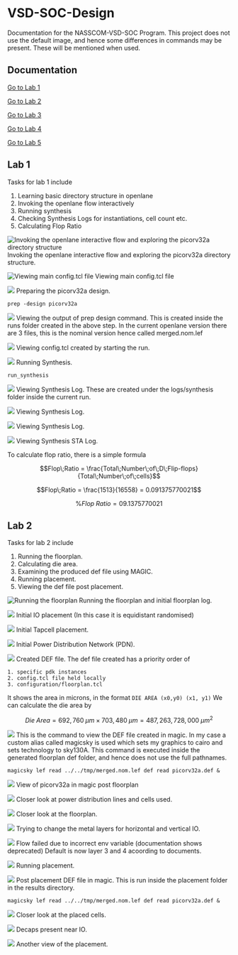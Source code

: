 


# VSD-SOC-Design
Documentation for the NASSCOM-VSD-SOC Program. This project does not use the default image, and hence some differences in commands may be present. These will be mentioned when used.

## Documentation
[Go to Lab 1](#lab-1)

[Go to Lab 2](#lab-2)

[Go to Lab 3](#lab-3)

[Go to Lab 4](#lab-4)

[Go to Lab 5](#lab-5)

## Lab 1 
Tasks for lab 1 include
1. Learning basic directory structure in openlane
2. Invoking the openlane flow interactively
3. Running synthesis
4. Checking Synthesis Logs for instantiations, cell count etc. 
5. Calculating Flop Ratio

![Invoking the openlane interactive flow and exploring the picorv32a directory structure](Screenshots/Lab1/Screenshot_20240712_184442.png)Invoking the openlane interactive flow and exploring the picorv32a directory structure.


![Viewing main config.tcl file](Screenshots/Lab1/Screenshot_20240712_194126.png)
Viewing main config.tcl file


![](Screenshots/Lab1/Screenshot_20240712_194915.png)
Preparing the picorv32a design.
```
prep -design picorv32a
```


![](Screenshots/Lab1/Screenshot_20240712_194900.png)
Viewing the output of prep design command. This is created inside the runs folder created in the above step. In the current openlane version there are 3 files, this is the nominal version hence called merged.nom.lef


![](Screenshots/Lab1/Screenshot_20240712_195059.png)
Viewing config.tcl created by starting the run.


![](Screenshots/Lab1/Screenshot_20240712_195459.png)
Running Synthesis.
```
run_synthesis
```


![](Screenshots/Lab1/Screenshot_20240712_200057.png)
Viewing Synthesis Log. These are created under the logs/synthesis folder inside the current run.


![](Screenshots/Lab1/Screenshot_20240712_200114.png)
Viewing Synthesis Log.


![](Screenshots/Lab1/Screenshot_20240713_153818.png)
Viewing Synthesis Log.


![](Screenshots/Lab1/Screenshot_20240712_200231.png)
Viewing Synthesis STA Log.

To calculate flop ratio, there is a simple formula
```math
Flop\;Ratio = \frac{Total\;Number\;of\;D\;Flip-flops}{Total\;Number\;of\;cells}
```
```math
Flop\;Ratio = \frac{1513}{16558} = 0.091375770021
```
```math
\%Flop\;Ratio = 09.1375770021
```

## Lab 2
Tasks for lab 2 include
1.  Running the floorplan.
2.  Calculating die area.
3.  Examining the produced def file using MAGIC.
4. Running placement.
5. Viewing the def file post placement.


![Running the floorplan](Screenshots/Lab2/Screenshot_20240713_162958.png)
Running the floorplan and initial floorplan log.


![](Screenshots/Lab2/Screenshot_20240713_163025.png)
Initial IO placement (In this case it is equidistant randomised)


![](Screenshots/Lab2/Screenshot_20240713_163050.png)
Initial Tapcell placement.


![](Screenshots/Lab2/Screenshot_20240713_163118.png)
Initial Power Distribution Network (PDN).


![](Screenshots/Lab2/Screenshot_20240713_163241.png)
Created DEF file. The def file created has a priority order of 
```
1. specific pdk instances
2. config.tcl file held locally
3. configuration/floorplan.tcl
```
It shows the area in microns, in the format ```DIE AREA (x0,y0) (x1, y1)``` We can calculate the die area by

$$
Die\;Area = 692,760\;\mu m \times 703,480\;\mu m = 487,263,728,000\;\mu m^2
$$


![](Screenshots/Lab2/Screenshot_20240713_163546.png)
This is the command to view the DEF file created in magic. In my case a custom alias called magicsky is used which sets my graphics to cairo and sets technology to sky130A. This command is executed inside the generated floorplan def folder, and hence does not use the full pathnames.
```
magicsky lef read ../../tmp/merged.nom.lef def read picorv32a.def &
```

![](Screenshots/Lab2/Screenshot_20240713_163656.png)
View of picorv32a in magic post floorplan


![](Screenshots/Lab2/Screenshot_20240713_163800.png)
Closer look at power distribution lines and cells used.


![](Screenshots/Lab2/Screenshot_20240713_163858.png)
Closer look at the floorplan.       

![](Screenshots/Lab2/Screenshot_20240713_164038.png)
Trying to change the metal layers for horizontal and vertical IO.

![](Screenshots/Lab2/Screenshot_20240713_164353.png)
Flow failed due to incorrect env variable (documentation shows deprecated)
Default is now layer 3 and 4 acoording to documents.

![](Screenshots/Lab2/Screenshot_20240713_170544.png)
Running placement.


![](Screenshots/Lab2/Screenshot_20240713_170628.png)
Post placement DEF file in magic. This is run inside the placement folder in the results directory.
```
magicsky lef read ../../tmp/merged.nom.lef def read picorv32a.def &
```


![](Screenshots/Lab2/Screenshot_20240713_170642.png)
Closer look at the placed cells.


![](Screenshots/Lab2/Screenshot_20240713_170838.png)
Decaps present near IO.


![](Screenshots/Lab2/Screenshot_20240713_170921.png)
Another view of the placement.

